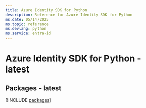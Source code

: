 ```yaml
---
title: Azure Identity SDK for Python
description: Reference for Azure Identity SDK for Python
ms.date: 05/14/2025
ms.topic: reference
ms.devlang: python
ms.service: entra-id
---
```

# Azure Identity SDK for Python - latest
## Packages - latest
[!INCLUDE [packages](identity-index.md)]